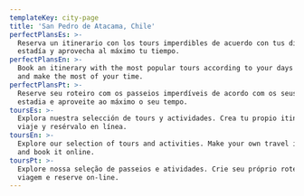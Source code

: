 ```yaml
---
templateKey: city-page
title: 'San Pedro de Atacama, Chile'
perfectPlansEs: >-
  Reserva un itinerario con los tours imperdibles de acuerdo con tus días de
  estadía y aprovecha al máximo tu tiempo.
perfectPlansEn: >-
  Book an itinerary with the most popular tours according to your days of stay
  and make the most of your time.
perfectPlansPt: >-
  Reserve seu roteiro com os passeios imperdíveis de acordo com os seus dias de
  estadia e aproveite ao máximo o seu tempo.
toursEs: >-
  Explora nuestra selección de tours y actividades. Crea tu propio itinerario de
  viaje y resérvalo en línea.
toursEn: >-
  Explore our selection of tours and activities. Make your own travel itinerary
  and book it online.
toursPt: >-
  Explore nossa seleção de passeios e atividades. Crie seu próprio roteiro de
  viagem e reserve on-line.
---
```


